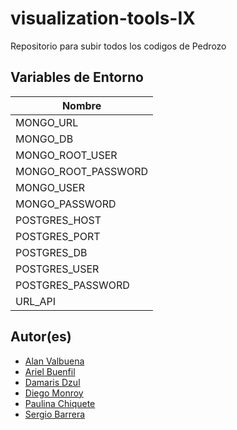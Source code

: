 # visualization-tools-IX
Repositorio para subir todos los codigos de Pedrozo

## Variables de Entorno

| Nombre |
| --- |
| MONGO_URL |
| MONGO_DB |
| MONGO_ROOT_USER |
| MONGO_ROOT_PASSWORD |
| MONGO_USER |
| MONGO_PASSWORD |
| POSTGRES_HOST |
| POSTGRES_PORT |
| POSTGRES_DB |
| POSTGRES_USER |
| POSTGRES_PASSWORD |
| URL_API |

## Autor(es)
* [Alan Valbuena](https://github.com/AlanVAal)
* [Ariel Buenfil](https://github.com/areo-17)
* [Damaris Dzul](https://github.com/damarisuwu1)
* [Diego Monroy](https://github.com/monroyminerodiego)
* [Paulina Chiquete](https://github.com/)
* [Sergio Barrera](https://github.com/S3RG10-B4RR3R4)
